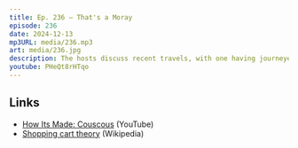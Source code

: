 ```yaml
---
title: Ep. 236 – That's a Moray
episode: 236
date: 2024-12-13
mp3URL: media/236.mp3
art: media/236.jpg
description: The hosts discuss recent travels, with one having journeyed to Casablanca for a conference and encountering various cultural experiences, including negotiating taxi prices and tasting Moroccan cuisine. The other recounts a mountain retreat in Boone, North Carolina, where they stayed in a cabin, visited friends, celebrated a birthday, and dealt with challenging house design quirks. They briefly touch upon upcoming holiday plans, musical gigs, and a moral discussion inspired by a recent news story. The episode ends with reflections on returning home and reconnecting with family.
youtube: PHeQt8rHTqo
---
```


## Links

- [How Its Made: Couscous](https://www.youtube.com/watch?v=KYKitR4ZFJA) (YouTube)
- [Shopping cart theory](https://en.wikipedia.org/wiki/Shopping_cart_theory) (Wikipedia)
